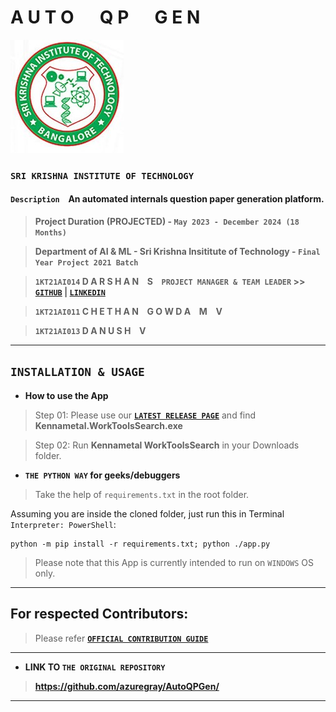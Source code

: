 # **A U T O &emsp; Q P &emsp; G E N**

![SKIT Emblem](https://raw.githubusercontent.com/azuregray/AutoQPGen/main/Assets/SKIT_Emblem.jpg)
### **`SRI KRISHNA INSTITUTE OF TECHNOLOGY`**

#### `Description` &ensp; An automated internals question paper generation platform.

> **Project Duration (PROJECTED) - `May 2023 - December 2024 (18 Months)`**

> **Department of AI & ML - Sri Krishna Insititute of Technology - `Final Year Project 2021 Batch`**

> **`1KT21AI014` D A R S H A N &ensp; S &ensp; `PROJECT MANAGER & TEAM LEADER` >> [**`GITHUB`**](https://github.com/azuregray/) | [**`LINKEDIN`**](https://linkedin.com/in/arcticblue)**

> **`1KT21AI011` C H E T H A N &ensp; G O W D A &ensp; M &ensp; V**

> **`1KT21AI013` D A N U S H &ensp; V**

---
## **`INSTALLATION & USAGE`**
- **How to use the App**
> Step 01: Please use our [**`LATEST RELEASE PAGE`**](https://github.com/azuregray/KMTL-WorkToolsSearch/releases/latest) and find **Kennametal.WorkToolsSearch.exe**

> Step 02: Run **Kennametal WorkToolsSearch** in your Downloads folder.


- **`THE PYTHON WAY` for geeks/debuggers**

> Take the help of `requirements.txt` in the root folder.

Assuming you are inside the cloned folder, just run this in Terminal `Interpreter: PowerShell`:
```
python -m pip install -r requirements.txt; python ./app.py
```

> Please note that this App is currently intended to run on `WINDOWS` OS only.
---
## **For respected Contributors:**
> Please refer [**`OFFICIAL CONTRIBUTION GUIDE`**](https://docs.github.com/en/get-started/exploring-projects-on-github/contributing-to-a-project)
---
- **LINK TO `THE ORIGINAL REPOSITORY`**

> **https://github.com/azuregray/AutoQPGen/**

---
